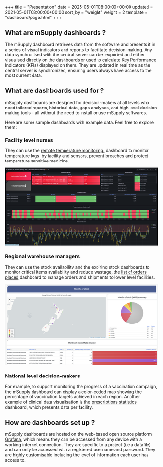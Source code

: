 +++
title = "Presentation"
date = 2025-05-01T08:00:00+00:00
updated = 2021-05-01T08:00:00+00:00
sort_by = "weight"
weight = 2
template = "dashboard/page.html"
+++

## What are mSupply dashboards ?

The mSupply dashboard retrieves data from the software and presents it in a series of visual indicators and reports to facilitate decision-making. Any data synchronised with the central server can be  exported and either visualised directly on the dashboards or used to calculate Key Performance Indicators (KPIs) displayed on them. They are updated in real time as the central server is synchronized, ensuring users always have access to the most current data.

## What are dashboards used for ? 

mSupply dashboards are designed for decision-makers at all levels who need tailored reports, historical data, gaps analyses, and high level decision making tools - all without the need to install or use mSupply softwares.

Here are some sample dashboards with example data. Feel free to explore them :

### Facility level nurses

They can use the [remote temperature monitoring:](https://vaccines.msupply.org:3000/d/zSJ53_FSz/remote-temperature-monitoring?orgId=1) dashboard to monitor temperature logs  by facility and sensors, prevent breaches and protect temperature sensitive medicine.

![](images/Remote%20temperature%20monitoring%20dashboard.png)

### Regional warehouse managers

They can use the [stock availability](https://demo-board.msupply.org:3000/d/I0V-Q9S4k-2024/stock-availability?orgId=1) and the [expiring stock](https://demo-board.msupply.org:3000/d/WsTax_UJK/expiring-stock?orgId=1) dashboards to monitor critical items availability and reduce wastage, the [list of orders placed](https://demo-board.msupply.org:3000/d/3LThcikVz/health-facility-orders?orgId=1&from=now-2y&to=now) dashboard to manage orders and shipments to lower level facilities.

![](images/Stock%20availability%20dashboard.png)

### National level decision-makers

For example, to support monitoring the progress of a vaccination campaign, the mSupply dashboard can display a color-coded map showing the percentage of vaccination targets achieved in each region. Another example of clinical data visualisation is the [prescriptions statistics](https://demo-board.msupply.org:3000/d/ZqgoeeIVz/prescription-statistics?orgId=1&from=now-1y&to=now) dashboard, which presents data per facility.

## How are dashboards set up ?

mSupply dashboards are hosted on the web-based open source platform [Grafana](https://grafana.com/), which means they can be accessed from any device with a working internet connection. They are specific to a project (i.e a datafile) and can only be accessed with a registered username and password. They are highly customisable including the level of information each user has access to.
